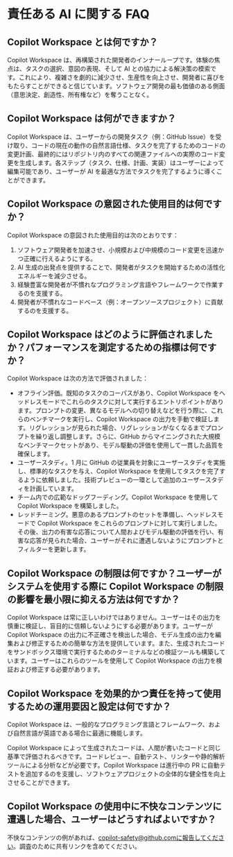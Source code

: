 # 責任ある AI に関する FAQ

## Copilot Workspace とは何ですか？

Copilot Workspace は、再構築された開発者のインナーループです。体験の焦点は、タスクの選択、意図の表現、そして AI との協力による解決策の模索です。これにより、複雑さを劇的に減少させ、生産性を向上させ、開発者に喜びをもたらすことができると信じています。ソフトウェア開発の最も価値のある側面（意思決定、創造性、所有権など）を奪うことなく。

## Copilot Workspace は何ができますか？

Copilot Workspace は、ユーザーからの開発タスク（例：GitHub Issue）を受け取り、コードの現在の動作の自然言語仕様、タスクを完了するためのコードの変更計画、最終的にはリポジトリ内のすべての関連ファイルへの実際のコード変更を生成します。各ステップ（タスク、仕様、計画、実装）はユーザーによって編集可能であり、ユーザーが AI を最適な方法でタスクを完了するように導くことができます。

## Copilot Workspace の意図された使用目的は何ですか？

Copilot Workspace の意図された使用目的は次のとおりです：

1. ソフトウェア開発者を加速させ、小規模および中規模のコード変更を迅速かつ正確に行えるようにする。
2. AI 生成の出発点を提供することで、開発者がタスクを開始するための活性化エネルギーを減少させる。
3. 経験豊富な開発者が不慣れなプログラミング言語やフレームワークで作業するのを支援する。
4. 開発者が不慣れなコードベース（例：オープンソースプロジェクト）に貢献するのを支援する。

## Copilot Workspace はどのように評価されましたか？パフォーマンスを測定するための指標は何ですか？

Copilot Workspace は次の方法で評価されました：

* オフライン評価。既知のタスクのコーパスがあり、Copilot Workspace をヘッドレスモードでこれらのタスクに対して実行するエントリポイントがあります。プロンプトの変更、異なるモデルへの切り替えなどを行う際に、これらのベンチマークを実行し、Copilot Workspace の出力を手動で検証します。リグレッションが見られた場合、リグレッションがなくなるまでプロンプトを繰り返し調整します。さらに、GitHub からマイニングされた大規模なベンチマークセットがあり、モデル駆動の評価を使用して一貫した品質を確保します。
* ユーザースタディ。1 月に GitHub の従業員を対象にユーザースタディを実施し、標準的なタスクを与え、Copilot Workspace を使用してタスクを完了するように依頼しました。技術プレビューの一環として追加のユーザースタディを計画しています。
* チーム内での広範なドッグフーディング。Copilot Workspace を使用して Copilot Workspace を構築しました。
* レッドチーミング。悪意のあるプロンプトのセットを準備し、ヘッドレスモードで Copilot Workspace をこれらのプロンプトに対して実行しました。その後、出力の有害な応答について人間およびモデル駆動の評価を行い、有害な応答が見られた場合、ユーザーがそれに遭遇しないようにプロンプトとフィルターを更新します。

## Copilot Workspace の制限は何ですか？ユーザーがシステムを使用する際に Copilot Workspace の制限の影響を最小限に抑える方法は何ですか？

Copilot Workspace は常に正しいわけではありません。ユーザーはその出力を慎重に検証し、盲目的に信頼しないようにする必要があります。ユーザーが Copilot Workspace の出力に不正確さを検出した場合、モデル生成の出力を編集および修正するための簡単な方法を提供しています。また、生成されたコードをサンドボックス環境で実行するためのターミナルなどの検証ツールも構築しています。ユーザーはこれらのツールを使用して Copilot Workspace の出力を検証および修正する必要があります。

## Copilot Workspace を効果的かつ責任を持って使用するための運用要因と設定は何ですか？

Copilot Workspace は、一般的なプログラミング言語とフレームワーク、および自然言語が英語である場合に最適に機能します。

Copilot Workspace によって生成されたコードは、人間が書いたコードと同じ基準で評価されるべきです。コードレビュー、自動テスト、リンターや静的解析ツールによる分析などが必要です。Copilot Workspace は進行中の PR に自動テストを追加するのを支援し、ソフトウェアプロジェクトの全体的な健全性を向上させることができます。

## Copilot Workspace の使用中に不快なコンテンツに遭遇した場合、ユーザーはどうすればよいですか？

不快なコンテンツの例があれば、copilot-safety@github.comに報告してください。調査のために共有リンクを含めてください。